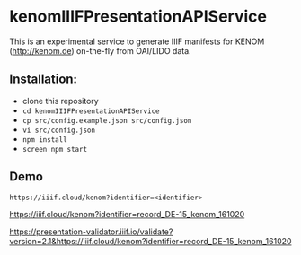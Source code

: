 # kenomIIIFPresentationAPIService

This is an experimental service to generate IIIF manifests for KENOM (http://kenom.de) on-the-fly from OAI/LIDO data.

## Installation:
* clone this repository
* `cd kenomIIIFPresentationAPIService`
* `cp src/config.example.json src/config.json`
* `vi src/config.json`
* `npm install`
* `screen npm start`

## Demo

`https://iiif.cloud/kenom?identifier=<identifier>`

https://iiif.cloud/kenom?identifier=record_DE-15_kenom_161020

https://presentation-validator.iiif.io/validate?version=2.1&https://iiif.cloud/kenom?identifier=record_DE-15_kenom_161020
